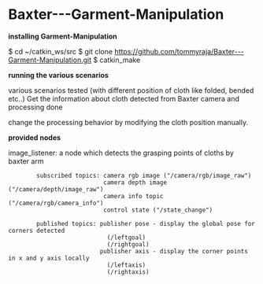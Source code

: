 # Baxter---Garment-Manipulation

**installing Garment-Manipulation**

$ cd ~/catkin_ws/src
$ git clone https://github.com/tommyraja/Baxter---Garment-Manipulation.git
$ catkin_make

**running the various scenarios**

various scenarios tested (with different position of cloth like folded, bended etc..) 
Get the information about cloth detected from Baxter camera and processing done

change the processing behavior by modifying the cloth position manually.

**provided nodes**

image_listener: a node which detects the grasping points of cloths by baxter arm

            subscribed topics: camera rgb image ("/camera/rgb/image_raw") 
                               camera depth image ("/camera/depth/image_raw")
                               camera info topic ("/camera/rgb/camera_info")
                               control state ("/state_change")
                               
            published topics: publisher pose - display the global pose for corners detected
                                (/leftgoal)
                                (/rightgoal)
                              publisher axis - display the corner points in x and y axis locally
                                (/leftaxis)
                                (/rightaxis)


